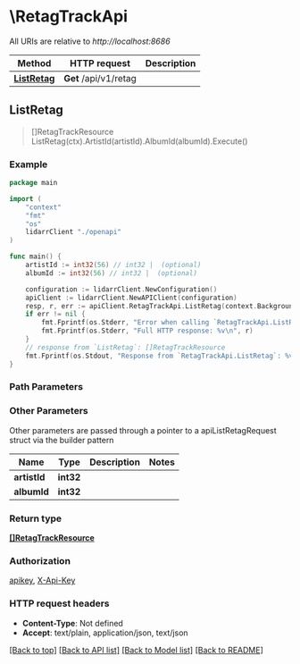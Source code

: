 # \RetagTrackApi

All URIs are relative to *http://localhost:8686*

Method | HTTP request | Description
------------- | ------------- | -------------
[**ListRetag**](RetagTrackApi.md#ListRetag) | **Get** /api/v1/retag | 



## ListRetag

> []RetagTrackResource ListRetag(ctx).ArtistId(artistId).AlbumId(albumId).Execute()



### Example

```go
package main

import (
    "context"
    "fmt"
    "os"
    lidarrClient "./openapi"
)

func main() {
    artistId := int32(56) // int32 |  (optional)
    albumId := int32(56) // int32 |  (optional)

    configuration := lidarrClient.NewConfiguration()
    apiClient := lidarrClient.NewAPIClient(configuration)
    resp, r, err := apiClient.RetagTrackApi.ListRetag(context.Background()).ArtistId(artistId).AlbumId(albumId).Execute()
    if err != nil {
        fmt.Fprintf(os.Stderr, "Error when calling `RetagTrackApi.ListRetag``: %v\n", err)
        fmt.Fprintf(os.Stderr, "Full HTTP response: %v\n", r)
    }
    // response from `ListRetag`: []RetagTrackResource
    fmt.Fprintf(os.Stdout, "Response from `RetagTrackApi.ListRetag`: %v\n", resp)
}
```

### Path Parameters



### Other Parameters

Other parameters are passed through a pointer to a apiListRetagRequest struct via the builder pattern


Name | Type | Description  | Notes
------------- | ------------- | ------------- | -------------
 **artistId** | **int32** |  | 
 **albumId** | **int32** |  | 

### Return type

[**[]RetagTrackResource**](RetagTrackResource.md)

### Authorization

[apikey](../README.md#apikey), [X-Api-Key](../README.md#X-Api-Key)

### HTTP request headers

- **Content-Type**: Not defined
- **Accept**: text/plain, application/json, text/json

[[Back to top]](#) [[Back to API list]](../README.md#documentation-for-api-endpoints)
[[Back to Model list]](../README.md#documentation-for-models)
[[Back to README]](../README.md)

